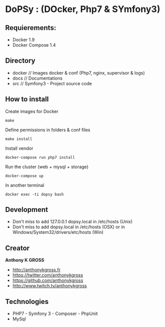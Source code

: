 # DoPSy : (DOcker, Php7 & SYmfony3)

## Requierements: 
- Docker 1.9
- Docker Compose 1.4

## Directory 
- docker    // Images docker & conf (Php7, nginx, supervisor & logs)
- docs      // Documentations
- src       // Symfony3 - Project source code

## How to install 

Create images for Docker
```console
make
```

Define permissions in folders & conf files
```console
make install
```

Install vendor
```console
docker-compose run php7 install
```

Run the cluster (web + mysql + storage)
```console
docker-compose up
```

In another terminal
```console
docker exec -ti dopsy bash
```

## Development 

- Don't miss to add 127.0.0.1 dopsy.local in /etc/hosts (Unix)
- Don't miss to add <VM ip> dopsy.local in /etc/hosts (OSX) or in Windows/System32/drivers/etc/hosts (Win)

## Creator

**Anthony K GROSS**
- <http://anthonykgross.fr>
- <https://twitter.com/anthonykgross>
- <https://github.com/anthonykgross>
- <http://www.twitch.tv/anthonykgross>

## Technologies
- PHP7 - Symfony 3 - Composer - PhpUnit
- MySql
